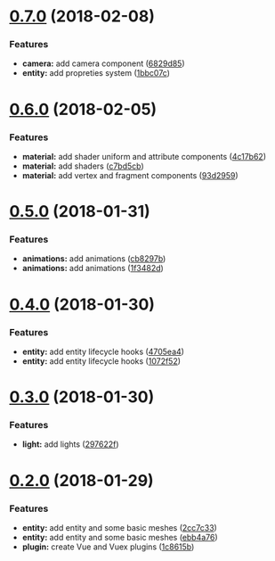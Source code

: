 <a name="0.7.0"></a>
# [0.7.0](https://github.com/Beg-in/3d/compare/0.6.0...0.7.0) (2018-02-08)


### Features

* **camera:** add camera component ([6829d85](https://github.com/Beg-in/3d/commit/6829d85))
* **entity:** add propreties system ([1bbc07c](https://github.com/Beg-in/3d/commit/1bbc07c))



<a name="0.6.0"></a>
# [0.6.0](https://github.com/Beg-in/3d/compare/0.5.0...0.6.0) (2018-02-05)


### Features

* **material:** add shader uniform and attribute components ([4c17b62](https://github.com/Beg-in/3d/commit/4c17b62))
* **material:** add shaders ([c7bd5cb](https://github.com/Beg-in/3d/commit/c7bd5cb))
* **material:** add vertex and fragment components ([93d2959](https://github.com/Beg-in/3d/commit/93d2959))



<a name="0.5.0"></a>
# [0.5.0](https://github.com/Beg-in/3d/compare/0.4.0...0.5.0) (2018-01-31)


### Features

* **animations:** add animations ([cb8297b](https://github.com/Beg-in/3d/commit/cb8297b))
* **animations:** add animations ([1f3482d](https://github.com/Beg-in/3d/commit/1f3482d))



<a name="0.4.0"></a>
# [0.4.0](https://github.com/Beg-in/3d/compare/0.3.0...0.4.0) (2018-01-30)


### Features

* **entity:** add entity lifecycle hooks ([4705ea4](https://github.com/Beg-in/3d/commit/4705ea4))
* **entity:** add entity lifecycle hooks ([1072f52](https://github.com/Beg-in/3d/commit/1072f52))



<a name="0.3.0"></a>
# [0.3.0](https://github.com/Beg-in/3d/compare/0.2.0...0.3.0) (2018-01-30)


### Features

* **light:** add lights ([297622f](https://github.com/Beg-in/3d/commit/297622f))



<a name="0.2.0"></a>
# [0.2.0](https://github.com/Beg-in/3d/compare/1c8615b...0.2.0) (2018-01-29)


### Features

* **entity:** add entity and some basic meshes ([2cc7c33](https://github.com/Beg-in/3d/commit/2cc7c33))
* **entity:** add entity and some basic meshes ([ebb4a76](https://github.com/Beg-in/3d/commit/ebb4a76))
* **plugin:** create Vue and Vuex plugins ([1c8615b](https://github.com/Beg-in/3d/commit/1c8615b))



